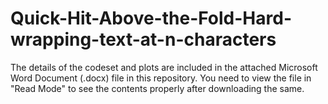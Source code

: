 # Quick-Hit-Above-the-Fold-Hard-wrapping-text-at-n-characters

The details of the codeset and plots are included in the attached Microsoft Word Document (.docx) file in this repository. 
You need to view the file in "Read Mode" to see the contents properly after downloading the same.
